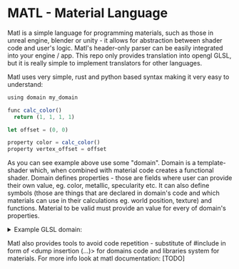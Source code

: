# MATL - Material Language  
Matl is a simple language for programming materials, such as those in unreal engine, blender or unity - it allows for abstraction between shader code and user's logic. Matl's header-only parser can be easily integrated into your engine / app. 
This repo only provides translation into opengl GLSL, but it is really simple to implement translators for other languages.

Matl uses very simple, rust and python based syntax making it very easy to understand:
```javascript
using domain my_domain

func calc_color()
  return (1, 1, 1, 1)

let offset = (0, 0)

property color = calc_color()
property vertex_offset = offset
```
As you can see example above use some "domain". Domain is a template-shader which, when combined with material code creates a functional shader. Domain defines properties - those are fields where user can provide their own value, eg. color, metallic, specularity etc.
It can also define symbols (those are things that are declared in domain's code and which materials can use in their calculations eg. world position, texture) and functions.
Material to be valid must provide an value for every of domain's properties.

<details>
  <summary>Example GLSL domain:</summary>

```glsl
<expose>
    <property   vector4    color>
    <property   vector2    vertex_offset>
<end>

#version 330 core

layout (location = 0) in vec2 aPos;
layout (location = 1) in vec2 aTexCoord;

out vec2 TexCoord;

<dump parameters>

<dump functions>
    <property vertex_offset>
<end>

void main()
{  
    <dump variables>
        <property vertex_offset>
    <end>

    gl_Position = vec4(aPos + <property vertex_offset>, 0, 1);
    TexCoord = aTexCoord;
}

<split>

#version 330 core
out vec4 FragColor;

in vec2 TexCoord;

<dump parameters>

<dump functions>
    <property color>
<end>

void main()
{
    <dump variables>
        <property color>
    <end>

    FragColor = <property color>;
}
```
</details>  
  
Matl also provides tools to avoid code repetition - substitute of #include in form of <dump insertion (...)> for domains code and libraries system for materials.
For more info look at matl documentation:
[TODO]
